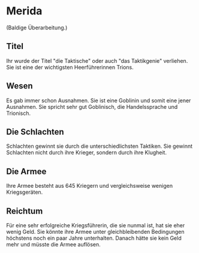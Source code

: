 # Merida

(Baldige Überarbeitung.)

## Titel

Ihr wurde der Titel "die Taktische" oder auch "das Taktikgenie" verliehen. Sie ist eine der wichtigsten Heerführerinnen Trions.

## Wesen

Es gab immer schon Ausnahmen. Sie ist eine Goblinin und somit eine jener Ausnahmen. Sie spricht sehr gut Goblinisch, die Handelssprache und Trionisch.

## Die Schlachten

Schlachten gewinnt sie durch die unterschiedlichsten Taktiken. Sie gewinnt Schlachten nicht durch ihre Krieger, sondern durch ihre Klugheit.

## Die Armee

Ihre Armee besteht aus 645 Kriegern und vergleichsweise wenigen Kriegsgeräten.

## Reichtum

Für eine sehr erfolgreiche Kriegsführerin, die sie nunmal ist, hat sie eher wenig Geld. Sie könnte ihre Armee unter gleichbleibenden Bedingungen höchstens noch ein paar Jahre unterhalten. Danach hätte sie kein Geld mehr und müsste die Armee auflösen.

